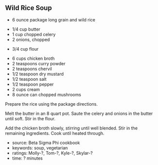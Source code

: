 Wild Rice Soup
--------------

- 6 ounce package long grain and wild rice
<!-- -->
- 1/4 cup butter
- 1 cup chopped celery
- 2 onions, chopped
<!-- -->
- 3/4 cup flour
<!-- -->
- 6 cups chicken broth
- 2 teaspoons curry powder
- 2 teaspoons chervil
- 1/2 teaspoon dry mustard
- 1/2 teaspoon salt
- 1/2 teaspoon pepper
- 2 cups cream
- 8 ounce can chopped mushrooms

Prepare the rice using the package directions.

Melt the butter in an 8 quart pot.  Saute the celery and onions in the
butter until soft.  Stir in the flour.

Add the chicken broth slowly, stirring until well blended.  Stir in
the remaining ingredients.  Cook until heated through.

- source: Beta Sigma Phi cookbook
- keywords: soup, vegetarian
- ratings: Molly-?, Tom-?, Kyle-?, Skylar-?
- time: ? minutes
